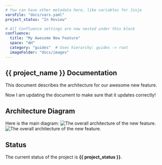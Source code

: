 ```yaml
---
# You can have other metadata here, like variables for Jinja
varsFile: "docs/vars.yaml"
project_status: "In Review"

# All Confluence settings are now nested under this block
confluence:
  title: "My Awesome New Feature"
  space: "AH"
  category: "guides"  # Uses hierarchy: guides -> root
  imageFolder: "docs/images"
---
```


## {{ project_name }} Documentation

This document describes the architecture for our awesome new feature.

Now I am updating the document to make sure that it updates correctly!

## Architecture Diagram

Here is the main diagram:
![The overall architecture of the new feature.](architecture_diagram.webp)
![The overall architecture of the new feature.](architecture_diagram.png)
## Status
The current status of the project is **{{ project_status }}**.
